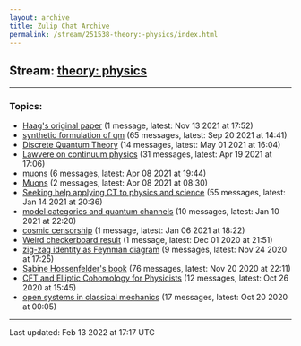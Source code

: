 ```yaml
---
layout: archive
title: Zulip Chat Archive
permalink: /stream/251538-theory:-physics/index.html
---
```


## Stream: [theory: physics](https://mattecapu.github.io/ct-zulip-archive/stream/251538-theory:-physics/index.html)
---

### Topics:

* [Haag's original paper](topic/Haag's.20original.20paper.html) (1 message, latest: Nov 13 2021 at 17:52)
* [synthetic formulation of qm](topic/synthetic.20formulation.20of.20qm.html) (65 messages, latest: Sep 20 2021 at 14:41)
* [Discrete Quantum Theory](topic/Discrete.20Quantum.20Theory.html) (14 messages, latest: May 01 2021 at 16:04)
* [Lawvere on continuum physics](topic/Lawvere.20on.20continuum.20physics.html) (31 messages, latest: Apr 19 2021 at 17:06)
* [muons](topic/muons.html) (6 messages, latest: Apr 08 2021 at 19:44)
* [Muons](topic/Muons.html) (2 messages, latest: Apr 08 2021 at 08:30)
* [Seeking help applying CT to physics and science](topic/Seeking.20help.20applying.20CT.20to.20physics.20and.20science.html) (55 messages, latest: Jan 14 2021 at 20:36)
* [model categories and quantum channels](topic/model.20categories.20and.20quantum.20channels.html) (10 messages, latest: Jan 10 2021 at 22:20)
* [cosmic censorship](topic/cosmic.20censorship.html) (1 message, latest: Jan 06 2021 at 18:22)
* [Weird checkerboard result](topic/Weird.20checkerboard.20result.html) (1 message, latest: Dec 01 2020 at 21:51)
* [zig-zag identity as Feynman diagram](topic/zig-zag.20identity.20as.20Feynman.20diagram.html) (9 messages, latest: Nov 24 2020 at 17:25)
* [Sabine Hossenfelder's book](topic/Sabine.20Hossenfelder's.20book.html) (76 messages, latest: Nov 20 2020 at 22:11)
* [CFT and Elliptic Cohomology for Physicists](topic/CFT.20and.20Elliptic.20Cohomology.20for.20Physicists.html) (12 messages, latest: Oct 26 2020 at 15:45)
* [open systems in classical mechanics](topic/open.20systems.20in.20classical.20mechanics.html) (17 messages, latest: Oct 20 2020 at 00:05)

<hr><p>Last updated: Feb 13 2022 at 17:17 UTC</p>